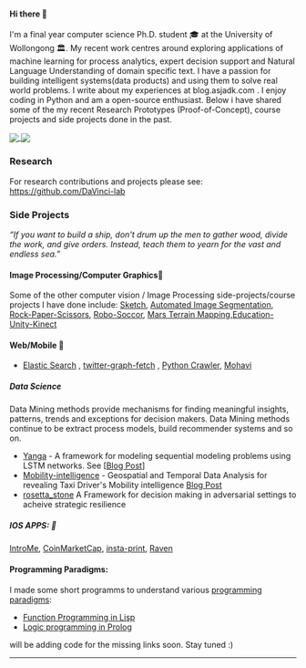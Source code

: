 

####  Hi there 👋

I'm a final year computer science Ph.D. student :mortar_board: at the University of Wollongong :classical_building:. My recent work centres around exploring applications of machine learning for process analytics, expert decision support and Natural Language Understanding of domain specific text. I have a passion for building intelligent systems(data products) and using them to solve real world problems. I write about my experiences at blog.asjadk.com . I enjoy coding in Python and am a open-source enthusiast. Below i have shared some of the my recent Research Prototypes (Proof-of-Concept), course projects and side projects done in the past. 


<a href="">
  <img align="center" src="https://github-readme-stats.vercel.app/api/top-langs/?username=asjad99&langs_count=7&layout=compact" />
</a>
<a href="">
  <img align="center" src="https://github-readme-streak-stats.herokuapp.com/?user=asjad99&theme=blue-green" />
</a>

### Research

For research contributions and projects please see:  https://github.com/DaVinci-lab

<!---
####  Research Projects  🔭 :electron:	

I'm intereted in studying and developing intelligent algorithms enabled by constraints(exposed by representations) that support models targeted at thinking, perception and action.  My recent focus has largely been on Applied Machine Learning, which is is full of [fascinating open problems](https://www.asjadk.io/real-world-rl/) like [Generalization](https://www.asjadk.io/generalization/), [intelligent exploration vs exploitation](https://www.asjadk.io/strategic-exploration-in-online-decision-making/), [counter-factual evaluation](https://www.asjadk.io/counterfactual-policy-evaluation/), Meta-Learning
 and Sample Efficient Learning. Progress in solving these problems, can have a major impact on domains like industrial automation, healthcare and Education. 


##### Decision Support Systems: 

###### Healthcare 

Digitization of healthcare data along algorithmic breakthroughts in AI will have a major impact on healthcare delivery in coming years. I'm particularly interested in application of AI to assist clinicians during partient treatment in a privacy preserving way. While scientific knowledge can help guide interventions, there remains a key need to quickly cut through the space of decision policies to find effective strategies to support patients during the care process. 
 
- In  [MIMIC-RL](https://github.com/asjad99/MIMIC_RL_COACH) I investigate the problem of developing a Clinical Decision Support System for Sepsis Management using Deep Reinforcement Learning. In our implementation we try to answer the following question: Given a particular patient’s characteristics and physiological information at each time step as input, can our proposed framework learn an optimal treatment policy that can prescribe the right intervention(e.g use of ventilator) to the patient each stage of the treatment process, in order to improve the final outcome(e.g patient mortality)?. see [[Blog_post](https://www.asjadk.io/decision_support/)] for more details.

- Medical Data is often geographically dispersed distribtuted and privacy concerns can prevent us from building a central data-warehouse. Using Techniques like fedderated learning and differential privacy we can extract process models from distributed healthcare process logs. We explore the multi-party compute with the the framework of federated learning. see paper for more details. [[paper](https://github.com/asjad99/Distributed-Process-Mining/blob/main/Distributed_Process_Mining.pdf)]. 

###### Process Analytics 

Take a look at the [Survey]() for a broad overview of AI's impact on supporting and improving business processes.

AI plays a key role in operational and strategic Business decision making. I have been involved in the following projects for my PhD thesis:  

 - At operational level AI can provide recommendations to support business process executions. Deep Learning Architectures LIKE LSTMs, MANNs and Transformers provides methods for modeling sequential data problems. In  [DeepProcess:](https://github.com/asjad99/DeepProcess) Project we use Memory Augmented Neural Networks  for Predictive Process Monitoring. see  [[Paper](https://arxiv.org/pdf/1802.00938.pdf)] [[Blog_post](www.asjadk.io/deepprocess/)]

  - At Strategic level AI can help bussiness come up with robust plans. We explore this in the Alpha-GS project: [Alpha-GS](https://github.com/asjad99/rosetta_stone) - Decision making in adversarial settings using Game tree Search Combined With satisfiability(SAT) [[Blog Post](https://www.asjadk.io/strategic_resilience/)] 

#### Open Source Learning:   :octopus:

I like the idea of having [a learning road map](https://i.am.ai/roadmap/#machine-learning-roadmap) and documenting your learning journey. 

- [My Notes on Math(for CS AND AI)](https://www.dropbox.com/s/bqazagl3kolazfk/A_toolkit_for_building_data_products.pdf?dl=0)
- [Hitchhiker’s Guide to Practical Machine Learning](https://github.com/asjad99/Machine-Learning-GYM)
- [Hitchhiker’s Guide to Data Science](https://asjad99.github.io/datascience-GYM/) 
- [Hitchhiker’s Guide to Deep Reinforcement Learning](https://github.com/asjad99/Deep-Reinforcement-Learning)
- [Hitchhiker’s Guide to Data-Intensive Engineering](https://github.com/asjad99/data-engineering-ml-ops) 



--> 

### Side Projects 


*“If you want to build a ship, don't drum up the men to gather wood, divide the work, and give orders. Instead, teach them to yearn for the vast and endless sea.”*

#### Image Processing/Computer Graphics:yarn:

Some of the other computer vision / Image Processing side-projects/course projects I have done include: [Sketch](https://github.com/asjad99/Sketch), [Automated Image Segmentation](https://github.com/asjad99/Image-Processing), [Rock-Paper-Scissors](https://github.com/asjad99/Rock-Paper-Scissors-), [Robo-Soccor](https://github.com/asjad99/robot-soccor), [Mars Terrain Mapping](https://github.com/asjad99/mars_pathfinder_robot),[Education-Unity-Kinect](https://github.com/asjad99/KINEFF)  

#### Web/Mobile :turtle:

- [Elastic Search](https://github.com/asjad99/elastic_search) , [twitter-graph-fetch](https://github.com/asjad99/twitter-graph-fetch) , [Python Crawler](https://github.com/asjad99/datascience-GYM/blob/master/Data_engineering/web_crawler.py), [Mohavi](https://github.com/asjad99/Mohavi)

##### Data Science 

Data Mining methods provide mechanisms for finding meaningful insights, patterns, trends and exceptions for decision makers.  Data Mining methods continue to be extract process models, build recommender systems 
and so on. 
  -  [Yanga](https://github.com/asjad99/Yanga)  - A framework for modeling sequential modeling problems using LSTM networks. See [[Blog Post](https://www.asjadk.io/music/)]
  -  [Mobility-intelligence](https://github.com/asjad99/mobility-intelligence) - Geospatial and Temporal Data Analysis for revealing Taxi Driver's Mobility intelligence [Blog Post](https://www.asjadk.io/revealing-taxi-drivers-mobility-intelligence-through-his-trace/)
  - [rosetta_stone](https://github.com/asjad99/rosetta_stone) A Framework for decision making in adversarial settings to acheive strategic resilience


##### IOS APPS: :iphone: 
  [IntroMe](https://github.com/asjad99/IntroMe),  [CoinMarketCap](https://github.com/asjad99/CoinMarketCap),  [insta-print](https://github.com/asjad99/InstaPrint), [Raven](https://github.com/asjad99/Raven) 

#### Programming Paradigms: 

I made some short programms to understand various [programming paradigms](https://github.com/asjad99/programming-paradigms-): 

- [Function Programming in Lisp](https://github.com/asjad99/programming-paradigms-/blob/main/practice_programs.lisp) 
- [Logic programming in Prolog](https://github.com/asjad99/Prolog)


will be adding code for the missing links soon. Stay tuned :) 



-----------

<!---
 Systems Programming Rust (OS + databases)
You should be comfortable with arrays, pointers, references, classes, methods, dynamic memory allocation, recursion, linked lists, binary search trees, hashing, iterators, and function pointers.

Databases, 
http://www.gotw.ca/publications/concurrency-ddj.htm
https://news.ycombinator.com/item?id=27647079
-->


<!-- Moonshots: 
https://github.com/ossu/computer-science#readme
Human-level concept learning through probabilistic program induction
Going deep into langauge, reinforcement learning 

<!-- 
https://www.cs.cornell.edu/jeh/book.pdf
https://web.stanford.edu/class/cs168/index.html
- BDI systems 

<!--unity ant simulation
https://www.youtube.com/watch?v=X-iSQQgOd1A

<!-- inspiration: 
https://paperswithcode.com/sota
also see data products and newsletters: 
<!-- 
-
 - Computational Photography
 - https://rolisz.ro/projects/
 - 
- https://jeremykun.com/2018/12/01/a-programmers-introduction-to-mathematics/
- https://maxmasnick.com/kb/
- https://chrisalbon.com/ Photography: 
https://paulstamatiou.com/photos/new-zealand/mount-cook-to-christchurch/ 
gear: https://paulstamatiou.com/stuff-i-use/



"A person often meets his destiny on the road he took to avoid it."

--->





